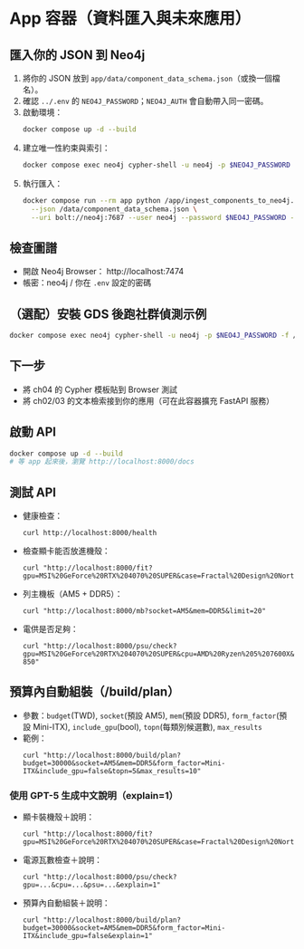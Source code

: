 
# App 容器（資料匯入與未來應用）

## 匯入你的 JSON 到 Neo4j
1) 將你的 JSON 放到 `app/data/component_data_schema.json`（或換一個檔名）。
2) 確認 `../.env` 的 `NEO4J_PASSWORD`；`NEO4J_AUTH` 會自動帶入同一密碼。
3) 啟動環境：
   ```bash
   docker compose up -d --build
   ```
4) 建立唯一性約束與索引：
   ```bash
   docker compose exec neo4j cypher-shell -u neo4j -p $NEO4J_PASSWORD -f /var/lib/neo4j/import/neo4j_constraints.cypher
   ```
5) 執行匯入：
   ```bash
   docker compose run --rm app python /app/ingest_components_to_neo4j.py \
     --json /data/component_data_schema.json \
     --uri bolt://neo4j:7687 --user neo4j --password $NEO4J_PASSWORD --source dataset
   ```

## 檢查圖譜
- 開啟 Neo4j Browser： http://localhost:7474
- 帳密：neo4j / 你在 `.env` 設定的密碼

## （選配）安裝 GDS 後跑社群偵測示例
```bash
docker compose exec neo4j cypher-shell -u neo4j -p $NEO4J_PASSWORD -f /var/lib/neo4j/import/gds_community.cypher
```

## 下一步
- 將 ch04 的 Cypher 模板貼到 Browser 測試
- 將 ch02/03 的文本檢索接到你的應用（可在此容器擴充 FastAPI 服務）


## 啟動 API
```bash
docker compose up -d --build
# 等 app 起來後，瀏覽 http://localhost:8000/docs
```

## 測試 API
- 健康檢查：
  ```
  curl http://localhost:8000/health
  ```
- 檢查顯卡能否放進機殼：
  ```
  curl "http://localhost:8000/fit?gpu=MSI%20GeForce%20RTX%204070%20SUPER&case=Fractal%20Design%20North"
  ```
- 列主機板（AM5 + DDR5）：
  ```
  curl "http://localhost:8000/mb?socket=AM5&mem=DDR5&limit=20"
  ```
- 電供是否足夠：
  ```
  curl "http://localhost:8000/psu/check?gpu=MSI%20GeForce%20RTX%204070%20SUPER&cpu=AMD%20Ryzen%205%207600X&psu=Seasonic%20Focus%20GX-850"
  ```


## 預算內自動組裝（/build/plan）
- 參數：`budget`(TWD), `socket`(預設 AM5), `mem`(預設 DDR5), `form_factor`(預設 Mini-ITX), `include_gpu`(bool), `topn`(每類別候選數), `max_results`
- 範例：
  ```
  curl "http://localhost:8000/build/plan?budget=30000&socket=AM5&mem=DDR5&form_factor=Mini-ITX&include_gpu=false&topn=5&max_results=10"
  ```


### 使用 GPT-5 生成中文說明（explain=1）
- 顯卡裝機殼＋說明：
  ```
  curl "http://localhost:8000/fit?gpu=MSI%20GeForce%20RTX%204070%20SUPER&case=Fractal%20Design%20North&explain=1"
  ```
- 電源瓦數檢查＋說明：
  ```
  curl "http://localhost:8000/psu/check?gpu=...&cpu=...&psu=...&explain=1"
  ```
- 預算內自動組裝＋說明：
  ```
  curl "http://localhost:8000/build/plan?budget=30000&socket=AM5&mem=DDR5&form_factor=Mini-ITX&include_gpu=false&explain=1"
  ```
